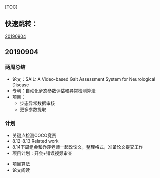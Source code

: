 [TOC]

## 快速跳转：

[20190904](#9.1)

## <span id="9.1">20190904</span>

### 两周总结

* 论文：SAIL: A Video-based Gait Assessment System for Neurological Disease
* 专利：自动化步态参数评估和异常检测算法
* 项目：
  * 步态异常数据审核
  * 更多参数提取

### 计划

- 关键点检测COCO竞赛
- 8.12-8.13 Related work
- 8.14下周组会和乔莎老师一起改论文，整理格式，准备论文提交工作
- 项目计划：开会+错误视频审查

* 项目算法
* 论文阅读